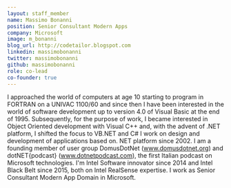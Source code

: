 ```yaml
---
layout: staff_member
name: Massimo Bonanni
position: Senior Consultant Modern Apps
company: Microsoft
image: m_bonanni
blog_url: http://codetailor.blogspot.com
linkedin: massimobonanni
twitter: massimobonanni
github: massimobonanni
role: co-lead
co-founder: true
---
```

I approached the world of computers at age 10 starting to program in FORTRAN on a UNIVAC 1100/60 and since then I have been interested in the world of software development up to version 4.0 of Visual Basic at the end of 1995.
Subsequently, for the purpose of work, I became interested in Object Oriented development with Visual C++ and, with the advent of .NET platform, I shifted the focus to VB.NET and C#
I work on design and development of applications based on. NET platform since 2002. 
I am a founding member of user group DomusDotNet (www.domusdotnet.org) and dotNET{podcast} (www.dotnetpodcast.com), the first Italian podcast on Microsoft technologies.
I'm Intel Software innovator since 2014 and Intel Black Belt since 2015, both on Intel RealSense expertise.
I work as Senior Consultant Modern App Domain in Microsoft. 
